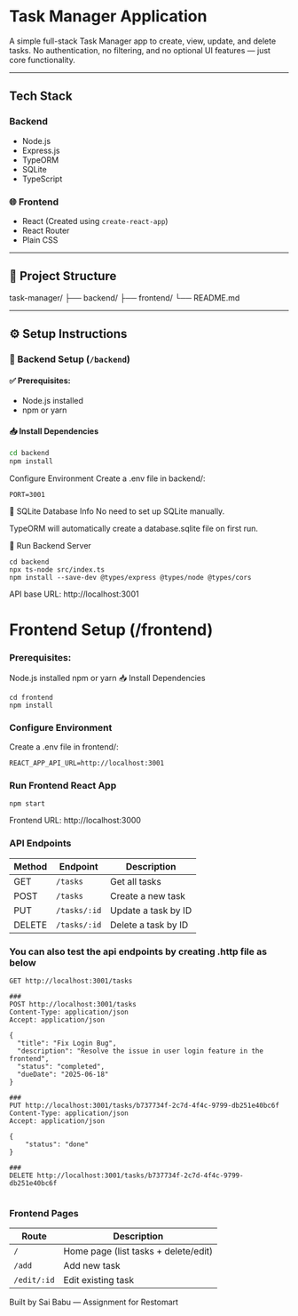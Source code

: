 # Task Manager Application

A simple full-stack Task Manager app to create, view, update, and delete tasks. No authentication, no filtering, and no optional UI features — just core functionality.

---

## Tech Stack

### Backend
- Node.js
- Express.js
- TypeORM
- SQLite
- TypeScript

### 🌐 Frontend
- React (Created using `create-react-app`)
- React Router
- Plain CSS

---

## 📁 Project Structure

task-manager/
├── backend/
├── frontend/
└── README.md


---

## ⚙️ Setup Instructions

### 🔧 Backend Setup (`/backend`)

#### ✅ Prerequisites:
- Node.js installed
- npm or yarn

#### 📥 Install Dependencies
```bash
cd backend
npm install
```
Configure Environment
Create a .env file in backend/:
```
PORT=3001
```
💾 SQLite Database Info
No need to set up SQLite manually.

TypeORM will automatically create a database.sqlite file on first run.

🚀 Run Backend Server
```
cd backend
npx ts-node src/index.ts
npm install --save-dev @types/express @types/node @types/cors
```
API base URL: http://localhost:3001
# Frontend Setup (/frontend)
### Prerequisites:
  Node.js installed
  npm or yarn
📥 Install Dependencies
```
cd frontend
npm install
```
### Configure Environment
Create a .env file in frontend/:
```
REACT_APP_API_URL=http://localhost:3001
```
### Run Frontend React App
```
npm start
```
Frontend URL: http://localhost:3000

### API Endpoints
| Method | Endpoint     | Description         |
| ------ | ------------ | ------------------- |
| GET    | `/tasks`     | Get all tasks       |
| POST   | `/tasks`     | Create a new task   |
| PUT    | `/tasks/:id` | Update a task by ID |
| DELETE | `/tasks/:id` | Delete a task by ID |
### You can also test the api endpoints by creating .http file as below
``` .HTTP
GET http://localhost:3001/tasks

###
POST http://localhost:3001/tasks
Content-Type: application/json
Accept: application/json

{
  "title": "Fix Login Bug",
  "description": "Resolve the issue in user login feature in the frontend",
  "status": "completed",
  "dueDate": "2025-06-18"
}

###
PUT http://localhost:3001/tasks/b737734f-2c7d-4f4c-9799-db251e40bc6f
Content-Type: application/json
Accept: application/json

{
    "status": "done"
}

###
DELETE http://localhost:3001/tasks/b737734f-2c7d-4f4c-9799-db251e40bc6f


```
### Frontend Pages
| Route       | Description                          |
| ----------- | ------------------------------------ |
| `/`         | Home page (list tasks + delete/edit) |
| `/add`      | Add new task                         |
| `/edit/:id` | Edit existing task                   |


Built by Sai Babu — Assignment for Restomart
